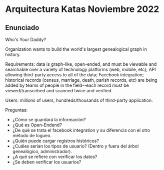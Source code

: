 # Arquitectura Katas Noviembre 2022

## Enunciado

Who's Your Daddy?

Organization wants to build the world's largest genealogical graph in history.

Requirements: data is graph-like, open-ended, and must be viewable and searchable over a variety of technology platforms (web, mobile, etc); API allowing third-party access to all of the data; Facebook integration; historical records (census, marriage, death, parish records, etc) are being added by teams of people in the field--each record must be viewed/transcribed and scanned twice and verified.

Users: millions of users, hundreds/thousands of third-party application.

Preguntas:

* ¿Cómo se guardará la información?
* ¿Qué es Open-Endend?
* ¿De qué se trata el facebook integration y su diferencia con el otro método de logueo.
* ¿Quién puede cargar registros históricos?
* ¿Cuáles serían los tipos de usuario? (Dentro y fuera del árbol genealógico, administrador).
* ¿A qué se refiere con verificar los datos?
* ¿Se deben verificar los usuarios?

